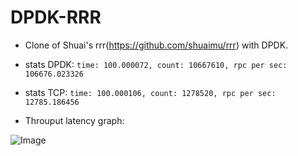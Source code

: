 # DPDK-RRR
- Clone of Shuai's rrr(https://github.com/shuaimu/rrr) with DPDK.
- stats DPDK:
 ```time: 100.000072, count: 10667610, rpc per sec: 106676.023326```

 - stats TCP:
 ```time: 100.000106, count: 1278520, rpc per sec: 12785.186456```
- Throuput latency graph:

![Image](rpc_test/dpdk-figure.png)